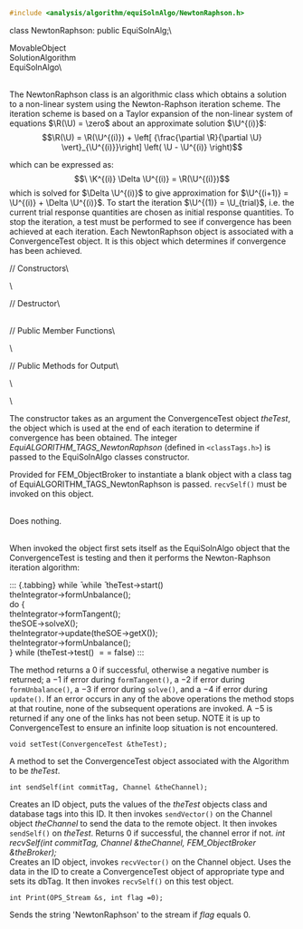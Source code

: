 
```cpp
#include <analysis/algorithm/equiSolnAlgo/NewtonRaphson.h>
```


class NewtonRaphson: public EquiSolnAlg;\

MovableObject\
SolutionAlgorithm\
EquiSolnAlgo\

\
The NewtonRaphson class is an algorithmic class which obtains a solution
to a non-linear system using the Newton-Raphson iteration scheme. The
iteration scheme is based on a Taylor expansion of the non-linear system
of equations $\R(\U) = \zero$ about an approximate solution $\U^{(i)}$:
$$\R(\U) = 
\R(\U^{(i)}) +
\left[ {\frac{\partial \R}{\partial \U} \vert}_{\U^{(i)}}\right]
\left( \U - \U^{(i)} \right)$$

which can be expressed as: $$\
\K^{(i)}  \Delta \U^{(i)} = \R(\U^{(i)})$$ which is solved for
$\Delta \U^{(i)}$ to give approximation for
$\U^{(i+1)} = \U^{(i)} + \Delta \U^{(i)}$. To start the iteration
$\U^{(1)} = \U_{trial}$, i.e. the current trial response quantities are
chosen as initial response quantities. To stop the iteration, a test
must be performed to see if convergence has been achieved at each
iteration. Each NewtonRaphson object is associated with a
ConvergenceTest object. It is this object which determines if
convergence has been achieved.

// Constructors\

\

// Destructor\

\
// Public Member Functions\

\

// Public Methods for Output\

\

\

The constructor takes as an argument the ConvergenceTest object
*theTest*, the object which is used at the end of each iteration to
determine if convergence has been obtained. The integer
*EquiALGORITHM_TAGS_NewtonRaphson* (defined in  `<classTags.h>`) is
passed to the EquiSolnAlgo classes constructor.

Provided for FEM_ObjectBroker to instantiate a blank object with a class
tag of EquiALGORITHM_TAGS_NewtonRaphson is passed. `recvSelf()` must be
invoked on this object.

\
Does nothing.

\
When invoked the object first sets itself as the EquiSolnAlgo object
that the ConvergenceTest is testing and then it performs the
Newton-Raphson iteration algorithm:

::: {.tabbing}
while ̄ while ̄ theTest-$>$start()\
theIntegrator-$>$formUnbalance();\
do {\
theIntegrator-$>$formTangent();\
theSOE-$>$solveX();\
theIntegrator-$>$update(theSOE-$>$getX());\
theIntegrator-$>$formUnbalance();\
} while (theTest-$>$test() $==$ false)
:::

The method returns a 0 if successful, otherwise a negative number is
returned; a $-1$ if error during `formTangent()`, a $-2$ if error during
`formUnbalance()`, a $-3$ if error during `solve()`, and a $-4$ if error
during `update()`. If an error occurs in any of the above operations the
method stops at that routine, none of the subsequent operations are
invoked. A $-5$ is returned if any one of the links has not been setup.
NOTE it is up to ConvergenceTest to ensure an infinite loop situation is
not encountered.

```{.cpp}
void setTest(ConvergenceTest &theTest);
```

A method to set the ConvergenceTest object associated with the Algorithm
to be *theTest*.

```{.cpp}
int sendSelf(int commitTag, Channel &theChannel);
```

Creates an ID object, puts the values of the *theTest* objects class and
database tags into this ID. It then invokes `sendVector()` on the
Channel object *theChannel* to send the data to the remote object. It
then invokes `sendSelf()` on *theTest*. Returns $0$ if successful, the
channel error if not.
*int recvSelf(int commitTag, Channel &theChannel, FEM_ObjectBroker
&theBroker);*\
Creates an ID object, invokes `recvVector()` on the Channel object. Uses
the data in the ID to create a ConvergenceTest object of appropriate
type and sets its dbTag. It then invokes `recvSelf()` on this test
object.

```{.cpp}
int Print(OPS_Stream &s, int flag =0);
```

Sends the string 'NewtonRaphson' to the stream if *flag* equals $0$.

